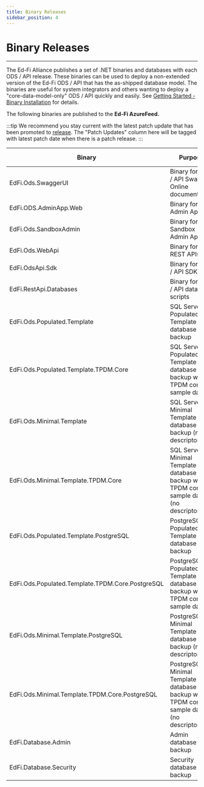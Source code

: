 ```yaml
---
title: Binary Releases
sidebar_position: 4
---
```


# Binary Releases


---

The Ed-Fi Alliance publishes a set of .NET binaries and databases with each ODS / API release. These binaries can be used to deploy a non-extended version of the Ed-Fi ODS / API that has the as-shipped database model. The binaries are useful for system integrators and others wanting to deploy a "core-data-model-only" ODS / API quickly and easily. See [Getting Started - Binary Installation](https://edfi.atlassian.net/wiki/spaces/ODSAPIS3V54/pages/22774182/Getting+Started+-+Binary+Installation) for details.

The following binaries are published to the **Ed-Fi AzureFeed.**

:::tip
We recommend you stay current with the latest patch update that has been promoted to [release](https://dev.azure.com/ed-fi-alliance/Ed-Fi-Alliance-OSS/_packaging?_a=feed&feed=EdFi@Release). The "Patch Updates" column here will be tagged with latest patch date when there is a patch release.
:::

| Binary | Purpose | Location | Patch Updates |
|--------|---------|----------|--------------|
| EdFi.Ods.SwaggerUI | Binary for ODS / API Swagger Online documentation | [EdFi.Suite3.Ods.SwaggerUI 5.4](https://dev.azure.com/ed-fi-alliance/Ed-Fi-Alliance-OSS/_artifacts/feed/EdFi@Release/NuGet/EdFi.Suite3.Ods.SwaggerUI/overview/5.4.2272) |  |
| EdFi.ODS.AdminApp.Web | Binary for Admin App | [EdFi.Suite3.ODS.AdminApp.Web 2.3](https://dev.azure.com/ed-fi-alliance/Ed-Fi-Alliance-OSS/_packaging?_a=package&feed=EdFi&package=EdFi.Suite3.ODS.AdminApp.Web&version=2.3.1&protocolType=NuGet) |  |
| EdFi.Ods.SandboxAdmin | Binary for Sandbox Admin App | [EdFi.Suite3.Ods.SandboxAdmin 5.4](https://dev.azure.com/ed-fi-alliance/Ed-Fi-Alliance-OSS/_artifacts/feed/EdFi@Release/NuGet/EdFi.Suite3.Ods.SandboxAdmin/overview/5.4.2285) |  |
| EdFi.Ods.WebApi | Binary for ODS REST APIs | [EdFi.Suite3.Ods.WebApi 5.4](https://dev.azure.com/ed-fi-alliance/Ed-Fi-Alliance-OSS/_artifacts/feed/EdFi@Release/NuGet/EdFi.Suite3.Ods.WebApi/versions/5.4.2285) |  |
| EdFi.OdsApi.Sdk | Binary for ODS / API SDK | [EdFi.Suite3.OdsApi.Sdk 5.3](https://dev.azure.com/ed-fi-alliance/Ed-Fi-Alliance-OSS/_packaging?_a=package&feed=EdFi@Release&package=EdFi.Suite3.OdsApi.Sdk&version=5.3.8&protocolType=NuGet) |  |
| EdFi.RestApi.Databases | Binary for ODS / API database scripts | [EdFi.Suite3.RestApi.Databases 5.4](https://dev.azure.com/ed-fi-alliance/Ed-Fi-Alliance-OSS/_artifacts/feed/EdFi@Release/NuGet/EdFi.Suite3.RestApi.Databases/overview/5.4.2272) |  |
| EdFi.Ods.Populated.Template | SQL Server Populated Template database backup | [EdFi.Suite3.Ods.Populated.Template 5.4](https://dev.azure.com/ed-fi-alliance/Ed-Fi-Alliance-OSS/_packaging?_a=package&feed=EdFi@Release&package=EdFi.Suite3.Ods.Populated.Template&version=5.3.297&protocolType=NuGet) |  |
| EdFi.Ods.Populated.Template.TPDM.Core | SQL Server Populated Template database backup with TPDM core sample data | [EdFi.Suite3.Ods.Populated.Template.TPDM.Core 5.4](https://dev.azure.com/ed-fi-alliance/Ed-Fi-Alliance-OSS/_packaging?_a=package&feed=EdFi@Release&package=EdFi.Suite3.Ods.Populated.Template.TPDM.Core&version=5.3.297&protocolType=NuGet) |  |
| EdFi.Ods.Minimal.Template | SQL Server Minimal Template database backup (no descriptors) | [EdFi.Suite3.Ods.Minimal.Template 5.4](https://dev.azure.com/ed-fi-alliance/Ed-Fi-Alliance-OSS/_packaging?_a=package&feed=EdFi@Release&package=EdFi.Suite3.Ods.Minimal.Template&version=5.3.87&protocolType=NuGet) |  |
| EdFi.Ods.Minimal.Template.TPDM.Core | SQL Server Minimal Template database backup with TPDM core sample data (no descriptors) | [EdFi.Suite3.Ods.Minimal.Template.TPDM.Core 5.4](https://dev.azure.com/ed-fi-alliance/Ed-Fi-Alliance-OSS/_packaging?_a=package&feed=EdFi&package=EdFi.Suite3.Ods.Minimal.Template.TPDM.Core&version=5.3.87&protocolType=NuGet) |  |
| EdFi.Ods.Populated.Template.PostgreSQL | PostgreSQL Populated Template database backup | [EdFi.Suite3.Ods.Populated.Template.PostgreSQL 5.4](https://dev.azure.com/ed-fi-alliance/Ed-Fi-Alliance-OSS/_packaging?_a=package&feed=EdFi@Release&package=EdFi.Suite3.Ods.Populated.Template.PostgreSQL&version=5.3.247&protocolType=NuGet) |  |
| EdFi.Ods.Populated.Template.TPDM.Core.PostgreSQL | PostgreSQL Populated Template database backup with TPDM core sample data | [EdFi.Suite3.Ods.Populated.Template.TPDM.Core.PostgreSQL 5.4](https://dev.azure.com/ed-fi-alliance/Ed-Fi-Alliance-OSS/_packaging?_a=package&feed=EdFi@Release&package=EdFi.Suite3.Ods.Populated.Template.TPDM.Core.PostgreSQL&version=5.3.247&protocolType=NuGet) |  |
| EdFi.Ods.Minimal.Template.PostgreSQL | PostgreSQL Minimal Template database backup (no descriptors) | [EdFi.Suite3.Ods.Minimal.Template.PostgreSQL 5.4](https://dev.azure.com/ed-fi-alliance/Ed-Fi-Alliance-OSS/_packaging?_a=package&feed=EdFi@Release&package=EdFi.Suite3.Ods.Minimal.Template.PostgreSQL&version=5.3.77&protocolType=NuGet) |  |
| EdFi.Ods.Minimal.Template.TPDM.Core.PostgreSQL | PostgreSQL Minimal Template database backup with TPDM core sample data (no descriptors) | [EdFi.Suite3.Ods.Minimal.Template.TPDM.Core.PostgreSQL 5.4](https://dev.azure.com/ed-fi-alliance/Ed-Fi-Alliance-OSS/_packaging?_a=package&feed=EdFi&package=EdFi.Suite3.Ods.Minimal.Template.TPDM.Core.PostgreSQL&version=5.3.77&protocolType=NuGet) |  |
| EdFi.Database.Admin | Admin database backup | [EdFi.Database.Admin 5.4](https://dev.azure.com/ed-fi-alliance/Ed-Fi-Alliance-OSS/_packaging?_a=package&feed=EdFi@Release&package=EdFi.Database.Admin&protocolType=NuGet&version=5.3.153) |  |
| EdFi.Database.Security | Security database backup | [EdFi.Database.Security 5.4](https://dev.azure.com/ed-fi-alliance/Ed-Fi-Alliance-OSS/_packaging?_a=package&feed=EdFi@Release&package=EdFi.Database.Security&protocolType=NuGet&version=5.3.153) |  |
